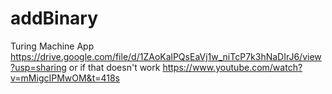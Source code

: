 # addBinary
Turing Machine App
https://drive.google.com/file/d/1ZAoKalPQsEaVj1w_niTcP7k3hNaDIrJ6/view?usp=sharing
or if that doesn't work
https://www.youtube.com/watch?v=mMigcIPMwOM&t=418s
